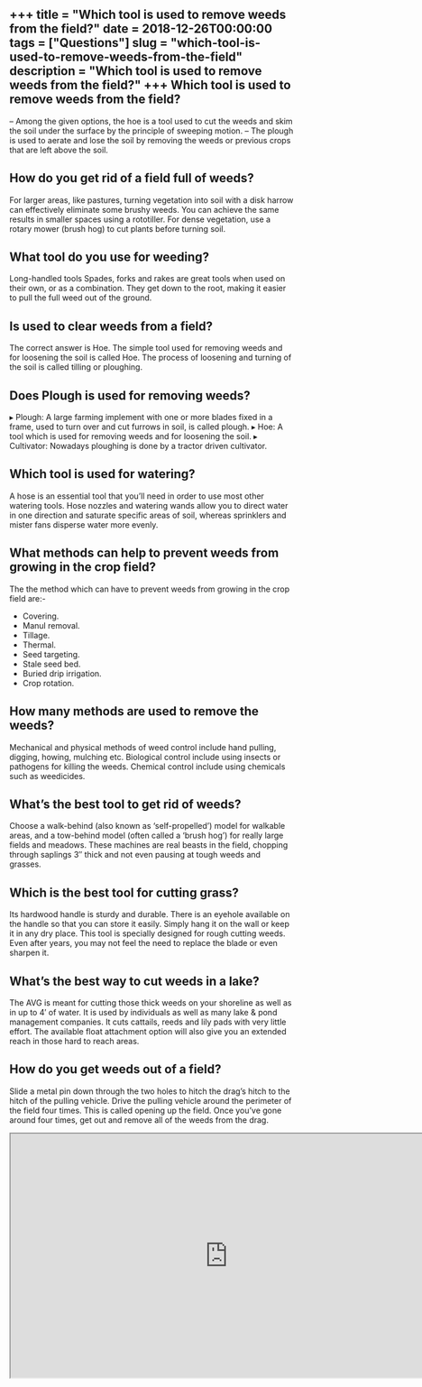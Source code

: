 +++
title = "Which tool is used to remove weeds from the field?"
date = 2018-12-26T00:00:00
tags = ["Questions"]
slug = "which-tool-is-used-to-remove-weeds-from-the-field"
description = "Which tool is used to remove weeds from the field?"
+++
Which tool is used to remove weeds from the field?
--------------------------------------------------

– Among the given options, the hoe is a tool used to cut the weeds and skim the soil under the surface by the principle of sweeping motion. – The plough is used to aerate and lose the soil by removing the weeds or previous crops that are left above the soil.

How do you get rid of a field full of weeds?
--------------------------------------------

For larger areas, like pastures, turning vegetation into soil with a disk harrow can effectively eliminate some brushy weeds. You can achieve the same results in smaller spaces using a rototiller. For dense vegetation, use a rotary mower (brush hog) to cut plants before turning soil.

What tool do you use for weeding?
---------------------------------

Long-handled tools Spades, forks and rakes are great tools when used on their own, or as a combination. They get down to the root, making it easier to pull the full weed out of the ground.

Is used to clear weeds from a field?
------------------------------------

The correct answer is Hoe. The simple tool used for removing weeds and for loosening the soil is called Hoe. The process of loosening and turning of the soil is called tilling or ploughing.

Does Plough is used for removing weeds?
---------------------------------------

▸ Plough: A large farming implement with one or more blades fixed in a frame, used to turn over and cut furrows in soil, is called plough. ▸ Hoe: A tool which is used for removing weeds and for loosening the soil. ▸ Cultivator: Nowadays ploughing is done by a tractor driven cultivator.

Which tool is used for watering?
--------------------------------

A hose is an essential tool that you’ll need in order to use most other watering tools. Hose nozzles and watering wands allow you to direct water in one direction and saturate specific areas of soil, whereas sprinklers and mister fans disperse water more evenly.

What methods can help to prevent weeds from growing in the crop field?
----------------------------------------------------------------------

The the method which can have to prevent weeds from growing in the crop field are:-

- Covering.
- Manul removal.
- Tillage.
- Thermal.
- Seed targeting.
- Stale seed bed.
- Buried drip irrigation.
- Crop rotation.

How many methods are used to remove the weeds?
----------------------------------------------

Mechanical and physical methods of weed control include hand pulling, digging, howing, mulching etc. Biological control include using insects or pathogens for killing the weeds. Chemical control include using chemicals such as weedicides.

What’s the best tool to get rid of weeds?
-----------------------------------------

Choose a walk-behind (also known as ‘self-propelled’) model for walkable areas, and a tow-behind model (often called a ‘brush hog’) for really large fields and meadows. These machines are real beasts in the field, chopping through saplings 3″ thick and not even pausing at tough weeds and grasses.

Which is the best tool for cutting grass?
-----------------------------------------

Its hardwood handle is sturdy and durable. There is an eyehole available on the handle so that you can store it easily. Simply hang it on the wall or keep it in any dry place. This tool is specially designed for rough cutting weeds. Even after years, you may not feel the need to replace the blade or even sharpen it.

What’s the best way to cut weeds in a lake?
-------------------------------------------

The AVG is meant for cutting those thick weeds on your shoreline as well as in up to 4′ of water. It is used by individuals as well as many lake &amp; pond management companies. It cuts cattails, reeds and lily pads with very little effort. The available float attachment option will also give you an extended reach in those hard to reach areas.

How do you get weeds out of a field?
------------------------------------

Slide a metal pin down through the two holes to hitch the drag’s hitch to the hitch of the pulling vehicle. Drive the pulling vehicle around the perimeter of the field four times. This is called opening up the field. Once you’ve gone around four times, get out and remove all of the weeds from the drag.

<iframe allow="accelerometer; autoplay; clipboard-write; encrypted-media; gyroscope; picture-in-picture" allowfullscreen="" class="__youtube_prefs__  epyt-is-override  no-lazyload" data-no-lazy="1" data-origheight="433" data-origwidth="770" data-skipgform_ajax_framebjll="" height="433" id="_ytid_46518" loading="lazy" src="https://www.youtube.com/embed/VYRH5Gn2Wbg?enablejsapi=1&autoplay=0&cc_load_policy=0&cc_lang_pref=&iv_load_policy=1&loop=0&modestbranding=0&rel=1&fs=1&playsinline=0&autohide=2&theme=dark&color=red&controls=1&" title="YouTube player" width="770"></iframe>